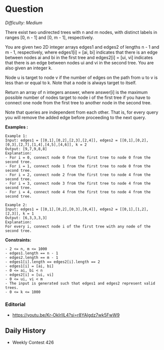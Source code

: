 # Question 

_Difficulty: Medium_

There exist two undirected trees with n and m nodes, with distinct labels in ranges [0, n - 1] and [0, m - 1], respectively.

You are given two 2D integer arrays edges1 and edges2 of lengths n - 1 and m - 1, respectively, where edges1[i] = [ai, bi] indicates that there is an edge between nodes ai and bi in the first tree and edges2[i] = [ui, vi] indicates that there is an edge between nodes ui and vi in the second tree. You are also given an integer k.

Node u is target to node v if the number of edges on the path from u to v is less than or equal to k. Note that a node is always target to itself.

Return an array of n integers answer, where answer[i] is the maximum possible number of nodes target to node i of the first tree if you have to connect one node from the first tree to another node in the second tree.

Note that queries are independent from each other. That is, for every query you will remove the added edge before proceeding to the next query.

**Examples :**
```
Example 1:
Input: edges1 = [[0,1],[0,2],[2,3],[2,4]], edges2 = [[0,1],[0,2],[0,3],[2,7],[1,4],[4,5],[4,6]], k = 2
Output: [9,7,9,8,8]
Explanation:
- For i = 0, connect node 0 from the first tree to node 0 from the second tree.
- For i = 1, connect node 1 from the first tree to node 0 from the second tree.
- For i = 2, connect node 2 from the first tree to node 4 from the second tree.
- For i = 3, connect node 3 from the first tree to node 4 from the second tree.
- For i = 4, connect node 4 from the first tree to node 4 from the second tree.

Example 2:
Input: edges1 = [[0,1],[0,2],[0,3],[0,4]], edges2 = [[0,1],[1,2],[2,3]], k = 1
Output: [6,3,3,3,3]
Explanation:
For every i, connect node i of the first tree with any node of the second tree.
```

**Constraints:**
```
- 2 <= n, m <= 1000
- edges1.length == n - 1
- edges2.length == m - 1
- edges1[i].length == edges2[i].length == 2
- edges1[i] = [ai, bi]
- 0 <= ai, bi < n
- edges2[i] = [ui, vi]
- 0 <= ui, vi < m
- The input is generated such that edges1 and edges2 represent valid trees.
- 0 <= k <= 1000
```

### Editorial
- https://youtu.be/Kr-OkIrIlL4?si=r8YAlgdz7wk5FwW9

## Daily History
- Weekly Contest 426